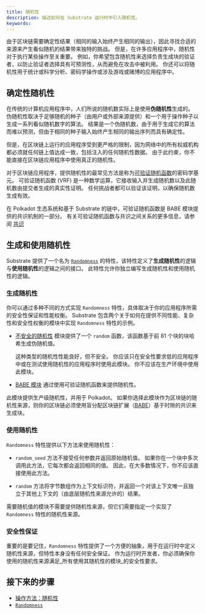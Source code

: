 ```yaml
---
title: 随机性
description: 描述如何在 Substrate 运行时中引入随机性。
keywords:
---
```


由于区块链需要确定性结果（相同的输入始终产生相同的输出），因此寻找合适的来源来产生看似随机的结果带来独特的挑战。
但是，在许多应用程序中，随机性对于执行某些操作至关重要。
例如，你希望包含随机性来选择负责生成块的验证者，以防止验证者选择具有可预测性，从而避免在攻击中被利用。
你还可以将随机性用于统计或科学分析、密码学操作或涉及游戏或赌博的应用程序中。

## 确定性随机性

在传统的计算机应用程序中，人们所说的随机数实际上是使用**伪随机性**生成的。
伪随机性取决于足够随机的种子（由用户或外部来源提供）和一个用于操作种子以生成一系列看似随机数字的算法。
结果是一个伪随机数，由于用于生成它的算法而难以预测，但由于相同的种子输入始终产生相同的输出序列而具有确定性。

但是，在区块链上运行的应用程序受到更严格的限制，因为网络中的所有权威机构都必须就任何链上值达成一致，包括注入的任何随机性数据。
由于此约束，你不能直接在区块链应用程序中使用真正的随机性。

对于区块链应用程序，提供随机性的最常见方法是称为[可验证随机函数](https://en.wikipedia.org/wiki/Verifiable_random_function)的密码学基元。
可验证随机函数 (VRF) 是一种数学运算，它接收输入并生成随机数以及此随机数由提交者生成的真实性证明。
任何挑战者都可以验证该证明，以确保随机数生成有效。

在 Polkadot 生态系统和基于 Substrate 的链中，可验证随机函数是 BABE 模块提供的共识机制的一部分。
有关可验证随机函数与共识之间关系的更多信息，请参阅 [共识](/learn/consensus/)

## 生成和使用随机性

Substrate 提供了一个名为 [`Randomness`](https://paritytech.github.io/substrate/master/frame_support/traits/trait.Randomness.html) 的特性，该特性定义了**生成随机性**的逻辑与**使用随机性**的逻辑之间的接口。
此特性允许你独立编写生成随机性和使用随机性的逻辑。

### 生成随机性

你可以通过多种不同的方式实现 `Randomness` 特性，具体取决于你的应用程序所需的安全性保证和性能权衡。
Substrate 包含两个关于如何在提供不同性能、复杂性和安全性权衡的模块中实现 `Randomness` 特性的示例。

- [不安全的随机性](https://paritytech.github.io/substrate/master/pallet_insecure_randomness_collective_flip/index.html) 模块提供了一个 `random` 函数，该函数基于前 81 个块的块哈希生成伪随机值。

  这种类型的随机性性能良好，但不安全。
  你应该只在安全性要求低的应用程序中或在测试使用随机性的应用程序时使用此模块。
  你不应该在生产环境中使用此模块。

- [BABE 模块](https://paritytech.github.io/substrate/master/pallet_babe/index.html) 通过使用可验证随机函数来提供随机性。

此模块提供生产级随机性，并用于 Polkadot。
如果你选择此模块作为区块链的随机性来源，则你的区块链必须使用盲分配区块链扩展（[BABE](/reference/glossary/#blind-assignment-of-blockchain-extension-babe)）基于时隙的共识来生成块。

### 使用随机性

`Randomness` 特性提供以下方法来使用随机性：

- `random_seed` 方法不接受任何参数并返回原始随机值。
  如果你在一个块中多次调用此方法，它每次都会返回相同的值。
  因此，在大多数情况下，你不应该直接使用此方法。

- `random` 方法将字节数组作为上下文标识符，并返回一个对该上下文唯一且独立于其他上下文的（由底层随机性来源允许的）结果。

需要随机值的模块不需要提供随机性来源，但它们需要指定一个实现了 `Randomness` 特性的随机性来源。

### 安全性保证

重要的是要记住，`Randomness` 特性提供了一个方便的抽象，用于在运行时中定义随机性来源，但特性本身没有任何安全保证。
作为运行时开发者，你必须确保你使用的随机性来源满足_所有使用其随机性的模块_的安全性要求。

## 接下来的步骤

- [操作方法：随机性](/reference/how-to-guides/pallet-design/incorporate-randomness/)
- [`Randomness`](https://paritytech.github.io/substrate/master/frame_support/traits/trait.Randomness.html)
